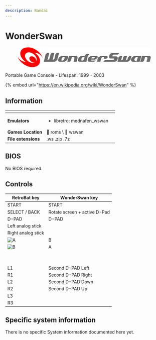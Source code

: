 ```yaml
---
description: Bandai
---
```


# WonderSwan

<div align="left">

<figure><img src="https://raw.githubusercontent.com/fabricecaruso/es-theme-carbon/52ff37c9e265587d006945a2ba695b5a962b3a3d/art/logos/wonderswan.svg" alt=""><figcaption></figcaption></figure>

</div>

Portable Game Console - Lifespan: 1999 - 2003

{% embed url="https://en.wikipedia.org/wiki/WonderSwan" %}

## Information

<table data-header-hidden><thead><tr><th></th><th></th><th data-hidden></th></tr></thead><tbody><tr><td><strong>Emulators</strong></td><td><ul><li>libretro: mednafen_wswan</li></ul></td><td></td></tr><tr><td><strong>Games Location</strong></td><td><span data-gb-custom-inline data-tag="emoji" data-code="1f4c1">📁</span> roms \ <span data-gb-custom-inline data-tag="emoji" data-code="1f4c2">📂</span> wswan</td><td></td></tr><tr><td><strong>File extensions</strong></td><td>.ws .zip .7z</td><td></td></tr></tbody></table>

## BIOS

No BIOS required.

## Controls

| RetroBat key                                                                              | WonderSwan key               |
| ----------------------------------------------------------------------------------------- | ---------------------------- |
| START                                                                                     | START                        |
| SELECT / BACK                                                                             | Rotate screen + active D-Pad |
| D-PAD                                                                                     | D-PAD                        |
| Left analog stick                                                                         |                              |
| Right analog stick                                                                        |                              |
| ![A](<../../../../.gitbook/assets/image (1) (2) (1).png>)                                 | B                            |
| ![B](<../../../../.gitbook/assets/image (4) (1).png>)                                     | A                            |
| <img src="../../../../.gitbook/assets/image (3) (1) (2).png" alt="" data-size="original"> |                              |
| <img src="../../../../.gitbook/assets/image (2) (1) (1).png" alt="" data-size="line">     |                              |
| L1                                                                                        | Second D-PAD Left            |
| R1                                                                                        | Second D-PAD Right           |
| L2                                                                                        | Second D-PAD Down            |
| R2                                                                                        | Second D-PAD Up              |
| L3                                                                                        |                              |
| R3                                                                                        |                              |

## Specific system information

There is no specific System information documented here yet.
